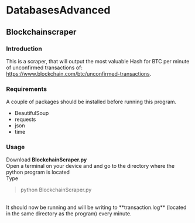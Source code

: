# DatabasesAdvanced 
## Blockchainscraper

### Introduction
This is a scraper, that will output the most valuable Hash for BTC per minute of unconfirmed transactions of: https://www.blockchain.com/btc/unconfirmed-transactions.

### Requirements
A couple of packages should be installed before running this program.
<ul>
    <li>BeautifulSoup</li>
    <li>requests</li>
    <li>json</li>
    <li>time</li>
</ul>

### Usage
Download **BlockchainScraper.py** </br>
Open a terminal on your device and and go to the directory where the python program is located </br>
Type
> python BlockchainScraper.py </br>
</br>
It should now be running and will be writing to **transaction.log** (located in the same directory as the program) every minute.